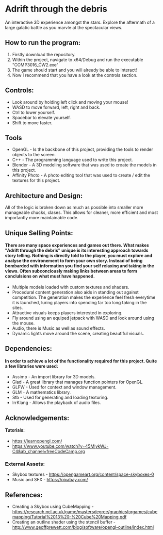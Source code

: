 # Adrift through the debris
An interactive 3D experience amongst the stars. Explore the aftermath of a large galatic battle as you marvle at the spectacular views.

## How to run the program:

 1. Firstly download the repository.
 2. Within the project, navigate to x64/Debug and run the executable "COMP3016_CW2.exe"
 3. The game should start and you will already be able to interact! 
 4. Now I recommend that you have a look at the controls section.

## Controls:
- Look around by holding left click and moving your mouse!
- WASD to move forward, left, right and back.
- Ctrl to lower yourself.
- Spacebar to elevate yourself.
- Shift to move faster. 

## Tools
- OpenGL - Is the backbone of this project, providing the tools to render objects to the screen.
- C++ - The programming language used to write this project.
- Blender - A 3D modeling software that was used to create the models in this project.
- Affinity Photo - A photo editing tool that was used to create / edit the textures for this project.

## Architecture and Design:
All of the logic is broken down as much as possible into smaller more manageable chucks, clases. This allows for cleaner, more efficient and most importantly more maintainable code. 

## Unique Selling Points:
#### There are many space experiences and games out there.  What makes "Adrift through the debris" unique is its interesting approach towards story telling. Nothing is directly told to the player, you must explore and analyse the environement to form your own story. Instead  of being bombarded with information you find your self relaxing and taking in the views. Often subconciously making links between areas to form conclulsions on what must have happened. 
- Multiple  models loaded with custom textures and shaders.
- Procedural content generation also aids in standing out against competition. The generation makes the experience feel fresh everytime it is launched, luring players into spending far too long taking in the sites. 
- Attractive visuals keeps players interested in exploring.
- Fly around using an equiped jetpack with WASD and look around using the mouse.
- Audio, there is Music as well as sound effects. 
- Dynamic lights move around the scene, creating beautiful visuals.

## Dependencies:
####  In order to achieve a lot of the functionality required for this project. Quite a few libraries were used:
- Assimp - An import library for 3D models.
- Glad - A great library that manages function pointers for OpenGL.
- GLFW - Used for context and window management.
- GLM - A mathematics library.
- Stb - Used for generating and loading texturing.
- IrrKlang - Allows the playback of audio files.

## Acknowledgements:
#### Tutorials:
- https://learnopengl.com/
- https://www.youtube.com/watch?v=45MIykWJ-C4&ab_channel=freeCodeCamp.org

### External Assets:
- Skybox textures - https://opengameart.org/content/space-skyboxes-0
- Music and SFX - https://pixabay.com/

## References:
- Creating a Skybox using CubeMapping  -https://research.ncl.ac.uk/game/mastersdegree/graphicsforgames/cubemapping/Tutorial%2013%20-%20Cube%20Mapping.pdf
- Creating an outline shader using the stencil buffer - http://www.geoffprewett.com/blog/software/opengl-outline/index.html